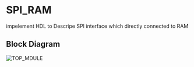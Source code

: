 # SPI_RAM
impelement HDL to Descripe SPI interface which directly connected to RAM 

## Block Diagram
![TOP_MDULE](E:/senior1/digital_design_verilog/SPI_RAM/images/topmodule.png "TOP_MODULE")
